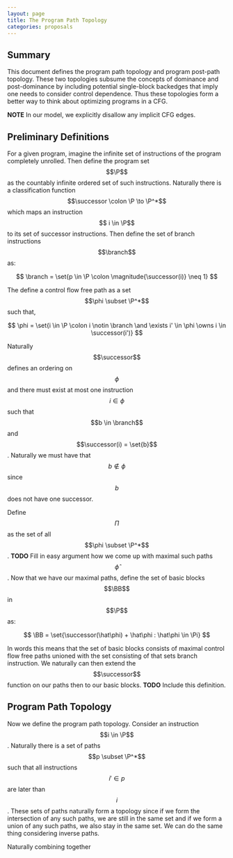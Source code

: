 ```yaml
---
layout: page
title: The Program Path Topology
categories: proposals
---
```


$$
\newcommand{\set}[1]{\left\{##1\right\}}
\newcommand{\mb}[1]{\mathbf{##1}}
\newcommand{\P}{\mb P}
\newcommand{\successor}{\mb{\text{succ}}}
\newcommand{\magnitude}[1]{\left|##1\right|}
\newcommand{\branch}{\mb{\text{Branch}}}
\newcommand{\Bool}{\mb{\text{Bool}}}
\newcommand{\BB}{\mb{\text{BB}}}
\newcommand{\N}{\mb{\text{N}}}
\newcommand{\and}{\text{ and }}
$$

## Summary

This document defines the program path topology and program post-path
topology. These two topologies subsume the concepts of dominance and
post-dominance by including potential single-block backedges that imply one
needs to consider control dependence. Thus these topologies form a better way to
think about optimizing programs in a CFG.

**NOTE** In our model, we explicitly disallow any implicit CFG edges.

## Preliminary Definitions

For a given program, imagine the infinite set of instructions of the program
completely unrolled. Then define the program set $$\P$$ as the countably
infinite ordered set of such instructions. Naturally there is a classification
function $$\successor \colon \P \to \P^*$$ which maps an instruction $$ i \in
\P$$ to its set of successor instructions. Then define the set of branch
instructions $$\branch$$ as:

$$
   \branch = \set{p \in \P \colon \magnitude{\successor(i)} \neq 1}
$$

The define a control flow free path as a set $$\phi \subset \P^*$$ such
that,

$$
   \phi = \set{i \in \P \colon i \notin \branch \and \exists i' \in \phi \owns i \in \successor(i')}
$$

Naturally $$\successor$$ defines an ordering on $$\phi$$ and there must exist at
most one instruction $$i \in \phi$$ such that $$b \in \branch$$ and
$$\successor(i) = \set{b}$$. Naturally we must have that $$b \notin \phi$$ since
$$b$$ does not have one successor.

Define $$\Pi$$ as the set of all $$\phi \subset \P^*$$. **TODO** Fill in easy
argument how we come up with maximal such paths $$\hat\phi$$. Now that we have
our maximal paths, define the set of basic blocks $$\BB$$ in $$\P$$ as:

$$
   \BB = \set{\successor(\hat\phi) + \hat\phi : \hat\phi \in \Pi}
$$

In words this means that the set of basic blocks consists of maximal control
flow free paths unioned with the set consisting of that sets branch
instruction. We naturally can then extend the $$\successor$$ function on our
paths then to our basic blocks. **TODO** Include this definition.

## Program Path Topology

Now we define the program path topology. Consider an instruction $$i \in
\P$$. Naturally there is a set of paths $$p \subset \P^*$$ such that all
instructions $$i' \in p$$ are later than $$i$$. These sets of paths naturally
form a topology since if we form the intersection of any such paths, we are
still in the same set and if we form a union of any such paths, we also stay in
the same set. We can do the same thing considering inverse paths.

Naturally combining together
